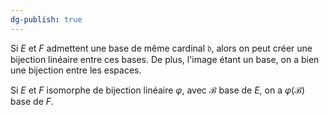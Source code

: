 ```yaml
---
dg-publish: true
---
```


Si $E$ et $F$ admettent une base de même cardinal $\mathfrak{d}$, alors on peut créer une bijection linéaire entre ces bases. De plus, l'image étant un base, on a bien une bijection entre les espaces.

Si $E$ et $F$ isomorphe de bijection linéaire $\varphi$, avec $\mathcal{B}$ base de $E$, on a $\varphi(\mathcal{B})$ base de $F$.